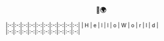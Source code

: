 ### <h3 align= center>👋🌍</h3>
|:-:|:-:|:-:|:-:|:-:|:-:|:-:|:-:|:-:|:-:|
| H | e | l | l | o | W | o | r | l | d |
|:-:|:-:|:-:|:-:|:-:|:-:|:-:|:-:|:-:|:-:|
